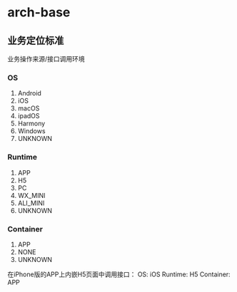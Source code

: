 # arch-base
## 业务定位标准
业务操作来源/接口调用环境
### OS
1. Android
2. iOS
3. macOS
4. ipadOS
5. Harmony
6. Windows
7. UNKNOWN

### Runtime
1. APP
2. H5
3. PC
4. WX_MINI
5. ALI_MINI
6. UNKNOWN

### Container
1. APP
2. NONE
3. UNKNOWN

在iPhone版的APP上内嵌H5页面中调用接口：
OS: iOS
Runtime: H5
Container: APP
